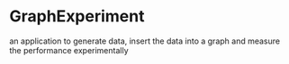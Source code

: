 # GraphExperiment
an application to generate data, insert the data into a graph and measure the performance experimentally
